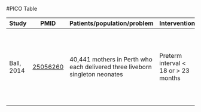 #PICO Table

Study        | PMID                                    |Patients/population/problem|Intervention|Comparison|Outcome|
------------ | --------------------------------------|---------------------------|------------|----------|-------|
| Ball, 2014    |[25056260](https://pubmed.gov/25056260) |40,441 mothers in Perth who each delivered three liveborn singleton neonates | Preterm interval < 18 or > 23 months | Preterm interval of 18-23 months | • Preterm birth (< 37 weeks)<br> • Low birth weight (<2500 g)|

